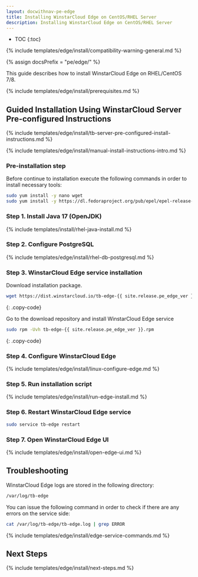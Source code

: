 ```yaml
---
layout: docwithnav-pe-edge
title: Installing WinstarCloud Edge on CentOS/RHEL Server
description: Installing WinstarCloud Edge on CentOS/RHEL Server
---
```


* TOC
{:toc}

{% include templates/edge/install/compatibility-warning-general.md %}

{% assign docsPrefix = "pe/edge/" %}

This guide describes how to install WinstarCloud Edge on RHEL/CentOS 7/8.

{% include templates/edge/install/prerequisites.md %}

## Guided Installation Using WinstarCloud Server Pre-configured Instructions

{% include templates/edge/install/tb-server-pre-configured-install-instructions.md %}

{% include templates/edge/install/manual-install-instructions-intro.md %}

### Pre-installation step 
Before continue to installation execute the following commands in order to install necessary tools:

```bash
sudo yum install -y nano wget
sudo yum install -y https://dl.fedoraproject.org/pub/epel/epel-release-latest-7.noarch.rpm
```

### Step 1. Install Java 17 (OpenJDK) 

{% include templates/install/rhel-java-install.md %}

### Step 2. Configure PostgreSQL

{% include templates/edge/install/rhel-db-postgresql.md %}

### Step 3. WinstarCloud Edge service installation

Download installation package.

```bash
wget https://dist.winstarcloud.io/tb-edge-{{ site.release.pe_edge_ver }}.rpm
```
{: .copy-code}

Go to the download repository and install WinstarCloud Edge service

```bash
sudo rpm -Uvh tb-edge-{{ site.release.pe_edge_ver }}.rpm
```
{: .copy-code}


### Step 4. Configure WinstarCloud Edge

{% include templates/edge/install/linux-configure-edge.md %}

### Step 5. Run installation script

{% include templates/edge/install/run-edge-install.md %} 

### Step 6. Restart WinstarCloud Edge service

```bash
sudo service tb-edge restart
```

### Step 7. Open WinstarCloud Edge UI

{% include templates/edge/install/open-edge-ui.md %} 

## Troubleshooting

WinstarCloud Edge logs are stored in the following directory:
 
```bash
/var/log/tb-edge
```

You can issue the following command in order to check if there are any errors on the service side:
 
```bash
cat /var/log/tb-edge/tb-edge.log | grep ERROR
```

{% include templates/edge/install/edge-service-commands.md %} 

## Next Steps

{% include templates/edge/install/next-steps.md %}